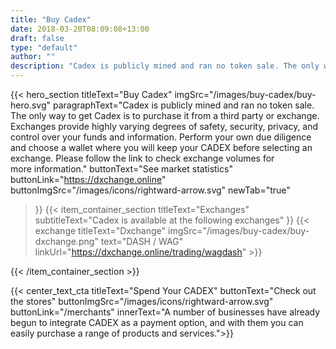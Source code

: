 ```yaml
---
title: "Buy Cadex"
date: 2018-03-20T08:09:08+13:00
draft: false
type: "default"
author: ""
description: "Cadex is publicly mined and ran no token sale. The only way to buy Cadex is to purchase it from a third party or exchange."
---
```

{{< hero_section
titleText="Buy Cadex"
imgSrc="/images/buy-cadex/buy-hero.svg"
paragraphText="Cadex is publicly mined and ran no token sale. The only way to get Cadex is to purchase it from a third party or exchange. Exchanges provide highly varying degrees of safety, security, privacy, and control over your funds and information. Perform your own due diligence and choose a wallet where you will keep your CADEX before selecting an exchange. Please follow the link to check exchange volumes for more&nbsp;information."
buttonText="See market statistics"
buttonLink="https://dxchange.online"
buttonImgSrc="/images/icons/rightward-arrow.svg"
newTab="true"
>}}
{{< item_container_section
    titleText="Exchanges"
    subtitleText="Cadex is available at the following&nbsp;exchanges"
>}}
    {{< exchange
        titleText="Dxchange"
        imgSrc="/images/buy-cadex/buy-dxchange.png"
        text="DASH / WAG"
        linkUrl="https://dxchange.online/trading/wagdash"
    >}}
     
  
{{< /item_container_section >}}

{{< center_text_cta
    titleText="Spend Your CADEX"
    buttonText="Check out the stores"
    buttonImgSrc="/images/icons/rightward-arrow.svg"
    buttonLink="/merchants"
    innerText="A number of businesses have already begun to integrate CADEX as a payment option, and with them you can easily purchase a range of products and&nbsp;services.">}}
